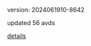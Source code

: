 version: 2024061910-8642

updated 56 avds

[details](https://github.com/0x74f917491bfa7ebfa379/ali_avd_db/blob/master/change_log/2024/06/19/10/8642.txt)